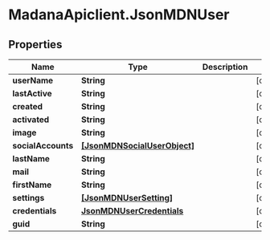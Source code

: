# MadanaApiclient.JsonMDNUser

## Properties

Name | Type | Description | Notes
------------ | ------------- | ------------- | -------------
**userName** | **String** |  | [optional] 
**lastActive** | **String** |  | [optional] 
**created** | **String** |  | [optional] 
**activated** | **String** |  | [optional] 
**image** | **String** |  | [optional] 
**socialAccounts** | [**[JsonMDNSocialUserObject]**](JsonMDNSocialUserObject.md) |  | [optional] 
**lastName** | **String** |  | [optional] 
**mail** | **String** |  | [optional] 
**firstName** | **String** |  | [optional] 
**settings** | [**[JsonMDNUserSetting]**](JsonMDNUserSetting.md) |  | [optional] 
**credentials** | [**JsonMDNUserCredentials**](JsonMDNUserCredentials.md) |  | [optional] 
**guid** | **String** |  | [optional] 


